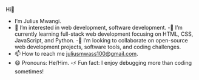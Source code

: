  Hi👋

 - I’m Julius Mwangi.
 - 👀 I’m interested in web development, software development.
 -🌱 I’m currently learning full-stack web development focusing on HTML, CSS, JavaScript, and Python.
 -💞️ I’m looking to collaborate on open-source web development projects, software tools, and coding challenges.
 - 📫 How to reach me juliusmwass100@gmail.com.
 - 😄 Pronouns: He/Him.
 -⚡ Fun fact: I enjoy debugging more than coding sometimes!

<!---
juliusmwas/juliusmwas is a ✨ special ✨ repository because its `README.md` (this file) appears on your GitHub profile.
You can click the Preview link to take a look at your changes.
--->

